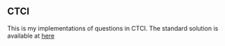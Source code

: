 ## CTCI

This is my implementations of questions in CTCI.
The standard solution is available at [here](https://github.com/frostzyh/CtCI-6th-Edition)
